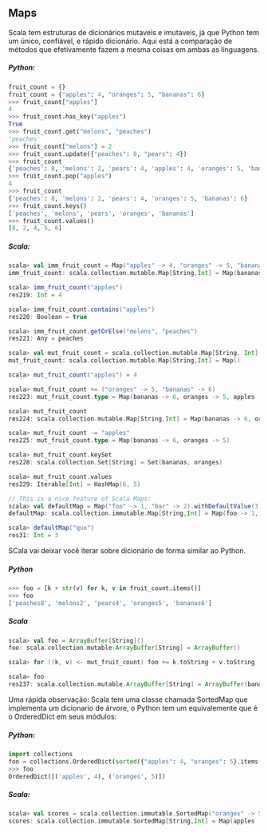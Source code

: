 Maps
----

Scala tem estruturas de dicionários mutaveis e imutaveis, já que Python tem um único, confiável, e rápido dicionário. Aqui está a comparação de métodos que efetivamente fazem a mesma coisas em ambas as linguagens.

##### Python:
```python
fruit_count = {}
fruit_count = {"apples": 4, "oranges": 5, "bananas": 6}
>>> fruit_count["apples"]
4
>>> fruit_count.has_key("apples")
True
>>> fruit_count.get("melons", "peaches")
'peaches'
>>> fruit_count["melons"] = 2
>>> fruit_count.update({"peaches": 8, "pears": 4})
>>> fruit_count
{'peaches': 8, 'melons': 2, 'pears': 4, 'apples': 4, 'oranges': 5, 'bananas': 6}
>>> fruit_count.pop("apples")
4
>>> fruit_count
{'peaches': 8, 'melons': 2, 'pears': 4, 'oranges': 5, 'bananas': 6}
>>> fruit_count.keys()
['peaches', 'melons', 'pears', 'oranges', 'bananas']
>>> fruit_count.values()
[8, 2, 4, 5, 6]
```

##### Scala:
```scala
scala> val imm_fruit_count = Map("apples" -> 4, "oranges" -> 5, "bananas" -> 6)
imm_fruit_count: scala.collection.mutable.Map[String,Int] = Map(bananas -> 6, oranges -> 5, apples -> 4)

scala> imm_fruit_count("apples")
res219: Int = 4

scala> imm_fruit_count.contains("apples")
res220: Boolean = true

scala> imm_fruit_count.getOrElse("melons", "peaches")
res221: Any = peaches

scala> val mut_fruit_count = scala.collection.mutable.Map[String, Int]()
mut_fruit_count: scala.collection.mutable.Map[String,Int] = Map()

scala> mut_fruit_count("apples") = 4

scala> mut_fruit_count += ("oranges" -> 5, "bananas" -> 6)
res223: mut_fruit_count.type = Map(bananas -> 6, oranges -> 5, apples -> 4)

scala> mut_fruit_count
res224: scala.collection.mutable.Map[String,Int] = Map(bananas -> 6, oranges -> 5, apples -> 4)

scala> mut_fruit_count -= "apples"
res225: mut_fruit_count.type = Map(bananas -> 6, oranges -> 5)

scala> mut_fruit_count.keySet
res228: scala.collection.Set[String] = Set(bananas, oranges)

scala> mut_fruit_count.values
res229: Iterable[Int] = HashMap(6, 5)

// This is a nice feature of Scala Maps:
scala> val defaultMap = Map("foo" -> 1, "bar" -> 2).withDefaultValue(3)
defaultMap: scala.collection.immutable.Map[String,Int] = Map(foo -> 1, bar -> 2)

scala> defaultMap("qux")
res31: Int = 3
```

SCala vai deixar você iterar sobre dicionário de forma similar ao Python.

##### Python
```python
>>> foo = [k + str(v) for k, v in fruit_count.items()]
>>> foo
['peaches8', 'melons2', 'pears4', 'oranges5', 'bananas6']
```

##### Scala
```scala
scala> val foo = ArrayBuffer[String]()
foo: scala.collection.mutable.ArrayBuffer[String] = ArrayBuffer()

scala> for ((k, v) <- mut_fruit_count) foo += k.toString + v.toString

scala> foo
res237: scala.collection.mutable.ArrayBuffer[String] = ArrayBuffer(bananas6, oranges5)
```

Uma rápida observação: Scala tem uma classe chamada SortedMap que implementa um dicionario de árvore, o Python tem um equivalemente que é o OrderedDict em seus módulos:

##### Python:
```python
import collections
foo = collections.OrderedDict(sorted({"apples": 4, "oranges": 5}.items()))
>>> foo
OrderedDict([('apples', 4), ('oranges', 5)])
```

##### Scala:
```scala
scala> val scores = scala.collection.immutable.SortedMap("oranges" -> 5, "apples" -> 4)
scores: scala.collection.immutable.SortedMap[String,Int] = Map(apples -> 4, oranges -> 5)
```



